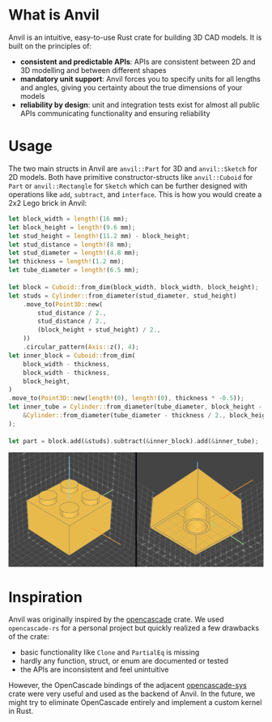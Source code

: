 # What is Anvil

Anvil is an intuitive, easy-to-use Rust crate for building 3D CAD models. It is built on the principles of:
- **consistent and predictable APIs**: APIs are consistent between 2D and 3D modelling and between different shapes
- **mandatory unit support**: Anvil forces you to specify units for all lengths and angles, giving you certainty about the true dimensions of your models
- **reliability by design**: unit and integration tests exist for almost all public APIs communicating functionality and ensuring reliability

# Usage

The two main structs in Anvil are `anvil::Part` for 3D and `anvil::Sketch` for 2D models. Both have primitive constructor-structs like `anvil::Cuboid` for `Part` or `anvil::Rectangle` for `Sketch` which can be further designed with operations like `add`, `subtract`, and `interface`. This is how you would create a 2x2 Lego brick in Anvil:
```rust
let block_width = length!(16 mm);
let block_height = length!(9.6 mm);
let stud_height = length!(11.2 mm) - block_height;
let stud_distance = length!(8 mm);
let stud_diameter = length!(4.8 mm);
let thickness = length!(1.2 mm);
let tube_diameter = length!(6.5 mm);

let block = Cuboid::from_dim(block_width, block_width, block_height);
let studs = Cylinder::from_diameter(stud_diameter, stud_height)
    .move_to(Point3D::new(
        stud_distance / 2.,
        stud_distance / 2.,
        (block_height + stud_height) / 2.,
    ))
    .circular_pattern(Axis::z(), 4);
let inner_block = Cuboid::from_dim(
    block_width - thickness,
    block_width - thickness,
    block_height,
)
.move_to(Point3D::new(length!(0), length!(0), thickness * -0.5));
let inner_tube = Cylinder::from_diameter(tube_diameter, block_height - thickness).subtract(
    &Cylinder::from_diameter(tube_diameter - thickness / 2., block_height - thickness),
);

let part = block.add(&studs).subtract(&inner_block).add(&inner_tube);
```
![](/examples/00_lego.png)

# Inspiration

Anvil was originally inspired by the [opencascade](https://crates.io/crates/opencascade) crate. We used `opencascade-rs` for a personal project but quickly realized a few drawbacks of the crate:
- basic functionality like `Clone` and `PartialEq` is missing
- hardly any function, struct, or enum are documented or tested
- the APIs are inconsistent and feel unintuitive

However, the OpenCascade bindings of the adjacent [opencascade-sys](https://crates.io/crates/opencascade-sys) crate were very useful and used as the backend of Anvil. In the future, we might try to eliminate OpenCascade entirely and implement a custom kernel in Rust.